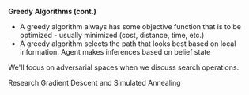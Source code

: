 **Greedy Algorithms (cont.)**
- A greedy algorithm always has some objective function that is to be optimized - usually minimized (cost, distance, time, etc.)
- A greedy algorithm selects the path that looks best based on local information. Agent makes inferences based on belief state

We'll focus on adversarial spaces when we discuss search operations. 



Research Gradient Descent and Simulated Annealing
